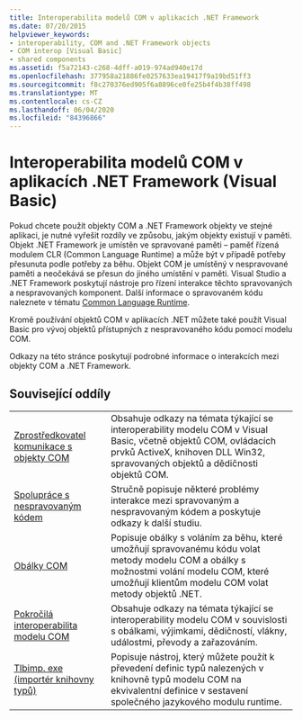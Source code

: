 ```yaml
---
title: Interoperabilita modelů COM v aplikacích .NET Framework
ms.date: 07/20/2015
helpviewer_keywords:
- interoperability, COM and .NET Framework objects
- COM interop [Visual Basic]
- shared components
ms.assetid: f5a72143-c268-4dff-a019-974ad940e17d
ms.openlocfilehash: 377958a21886fe0257633ea19417f9a19bd51ff3
ms.sourcegitcommit: f8c270376ed905f6a8896ce0fe25b4f4b38ff498
ms.translationtype: MT
ms.contentlocale: cs-CZ
ms.lasthandoff: 06/04/2020
ms.locfileid: "84396866"
---
```

# <a name="com-interoperability-in-net-framework-applications-visual-basic"></a>Interoperabilita modelů COM v aplikacích .NET Framework (Visual Basic)

Pokud chcete použít objekty COM a .NET Framework objekty ve stejné aplikaci, je nutné vyřešit rozdíly ve způsobu, jakým objekty existují v paměti. Objekt .NET Framework je umístěn ve spravované paměti – paměť řízená modulem CLR (Common Language Runtime) a může být v případě potřeby přesunuta podle potřeby za běhu. Objekt COM je umístěný v nespravované paměti a neočekává se přesun do jiného umístění v paměti. Visual Studio a .NET Framework poskytují nástroje pro řízení interakce těchto spravovaných a nespravovaných komponent. Další informace o spravovaném kódu naleznete v tématu [Common Language Runtime](../../../standard/clr.md).

Kromě používání objektů COM v aplikacích .NET můžete také použít Visual Basic pro vývoj objektů přístupných z nespravovaného kódu pomocí modelu COM.

Odkazy na této stránce poskytují podrobné informace o interakcích mezi objekty COM a .NET Framework.

## <a name="related-sections"></a>Související oddíly

| | |
|---------|---------|
| [Zprostředkovatel komunikace s objekty COM](index.md) | Obsahuje odkazy na témata týkající se interoperability modelu COM v Visual Basic, včetně objektů COM, ovládacích prvků ActiveX, knihoven DLL Win32, spravovaných objektů a dědičnosti objektů COM. |
| [Spolupráce s nespravovaným kódem](../../../framework/interop/index.md) | Stručně popisuje některé problémy interakce mezi spravovaným a nespravovaným kódem a poskytuje odkazy k další studiu. |
| [Obálky COM](../../../standard/native-interop/com-wrappers.md) | Popisuje obálky s voláním za běhu, které umožňují spravovanému kódu volat metody modelu COM a obálky s možnostmi volání modelu COM, které umožňují klientům modelu COM volat metody objektů .NET. |
| [Pokročilá interoperabilita modelu COM](../../../framework/interop/index.md) | Obsahuje odkazy na témata týkající se interoperability modelu COM v souvislosti s obálkami, výjimkami, dědičností, vlákny, událostmi, převody a zařazováním. |
| [Tlbimp. exe (importér knihovny typů)](../../../framework/tools/tlbimp-exe-type-library-importer.md) | Popisuje nástroj, který můžete použít k převedení definic typů nalezených v knihovně typů modelu COM na ekvivalentní definice v sestavení společného jazykového modulu runtime. |
